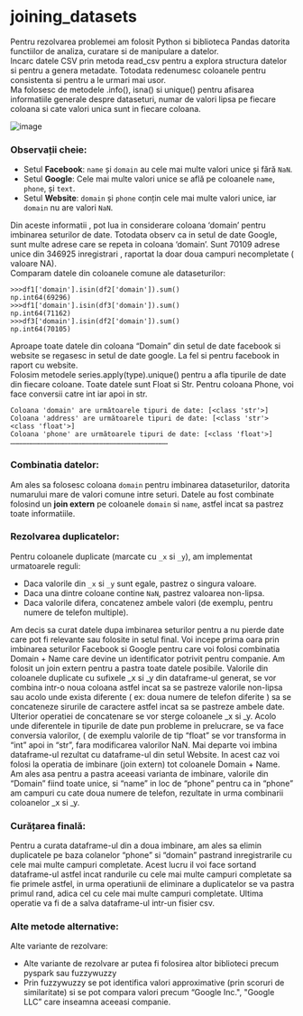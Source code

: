 # joining_datasets

Pentru rezolvarea problemei am folosit Python si biblioteca Pandas datorita functiilor de analiza, curatare si de manipulare a datelor. <br>
Incarc datele CSV prin metoda read_csv pentru a explora structura datelor si pentru a genera metadate. Totodata redenumesc coloanele pentru consistenta si pentru a le urmari mai usor.<br>
Ma folosesc de metodele  .info(), isna() si unique() pentru afisarea informatiile generale despre dataseturi, numar de valori lipsa pe fiecare coloana si cate valori unica sunt in fiecare coloana.<br>

![image](https://github.com/user-attachments/assets/9ebe2836-88f3-4d8c-a937-910df765e3d5)

### Observații cheie:
- Setul **Facebook**: `name` și `domain` au cele mai multe valori unice și fără `NaN`.
- Setul **Google**: Cele mai multe valori unice se află pe coloanele `name`, `phone`, și `text`.
- Setul **Website**: `domain` și `phone` conțin cele mai multe valori unice, iar `domain` nu are valori `NaN`.

Din aceste informatii , pot lua in considerare coloana ‘domain’ pentru imbinarea seturilor de date. Totodata observ ca in setul de date Google, sunt multe adrese care se repeta in coloana ‘domain’. Sunt 70109 adrese unice din 346925 inregistrari , raportat la doar doua campuri necompletate ( valoare NA).<br>
Comparam datele din coloanele comune ale dataseturilor: 
```
>>>df1['domain'].isin(df2['domain']).sum()
np.int64(69296)
>>>df1['domain'].isin(df3['domain']).sum()
np.int64(71162)
>>>df3['domain'].isin(df2['domain']).sum()
np.int64(70105)
```
Aproape toate datele din coloana “Domain” din setul de date facebook si website se regasesc in setul de date google. La fel si pentru facebook in raport cu website.<br>
Folosim metodele series.apply(type).unique() pentru a afla tipurile de date din fiecare coloane. Toate datele sunt Float si Str. Pentru coloana Phone, voi face conversii catre int iar apoi in str.<br>
```
Coloana 'domain' are următoarele tipuri de date: [<class 'str'>]
Coloana 'address' are următoarele tipuri de date: [<class 'str'> <class 'float'>]
Coloana 'phone' are următoarele tipuri de date: [<class 'float'>]
………………………………………………………………………………………………………
```
### Combinatia datelor:
Am ales sa folosesc coloana `domain` pentru imbinarea dataseturilor, datorita numarului mare de valori comune intre seturi. Datele au fost combinate folosind un **join extern** pe coloanele `domain` si `name`, astfel incat sa pastrez toate informatiile.

### Rezolvarea duplicatelor:
Pentru coloanele duplicate (marcate cu `_x` si `_y`), am implementat urmatoarele reguli:
- Daca valorile din `_x` si `_y` sunt egale, pastrez o singura valoare.
- Daca una dintre coloane contine `NaN`, pastrez valoarea non-lipsa.
- Daca valorile difera, concatenez ambele valori (de exemplu, pentru numere de telefon multiple).

Am decis sa curat datele dupa imbinarea seturilor pentru a nu pierde date care pot fi relevante sau folosite in setul final.
Voi incepe prima oara prin imbinarea seturilor Facebook si Google pentru care voi folosi combinatia Domain + Name care devine un identificator potrivit pentru companie. Am folosit un join extern pentru a pastra toate datele posibile. 
Valorile din coloanele duplicate cu sufixele _x si _y din dataframe-ul generat, se vor combina intr-o noua coloana astfel incat sa se pastreze valorile non-lipsa sau acolo unde exista diferente ( ex: doua numere de telefon diferite ) sa se concateneze sirurile de caractere astfel incat sa se pastreze ambele date. Ulterior operatiei de concatenare se vor sterge coloanele _x si _y. Acolo unde diferentele in tipurile de date pun probleme in prelucrare, se va face conversia valorilor, ( de exemplu valorile de tip “float” se vor transforma in “int” apoi in “str”, fara modificarea valorilor NaN.
Mai departe voi imbina dataframe-ul rezultat cu dataframe-ul din setul Website. In acest caz voi folosi la operatia de imbinare (join extern)  tot coloanele Domain + Name. Am ales asa pentru a pastra aceeasi varianta de imbinare, valorile din “Domain” fiind toate unice, si “name” in loc de “phone” pentru ca in “phone” am campuri cu cate doua numere de telefon, rezultate in urma combinarii coloanelor _x si _y.

### Curățarea finală:
Pentru a curata dataframe-ul din a doua imbinare, am ales sa elimin duplicatele pe baza colanelor “phone” si “domain” pastrand inregistrarile cu cele mai multe campuri completate. Acest lucru il voi face sortand dataframe-ul astfel incat randurile cu cele mai multe campuri completate sa fie primele astfel, in urma operatiunii de eliminare a duplicatelor se va pastra primul rand, adica cel cu cele mai multe campuri completate.
Ultima operatie va fi de a salva dataframe-ul intr-un fisier csv.

### Alte metode alternative:
Alte variante de rezolvare:
-	Alte variante de rezolvare ar putea fi folosirea altor biblioteci precum pyspark sau fuzzywuzzy
-	Prin fuzzywuzzy se pot identifica valori approximative (prin scoruri de similaritate) si se pot compara valori precum “Google Inc.", "Google LLC” care inseamna aceeasi companie.


